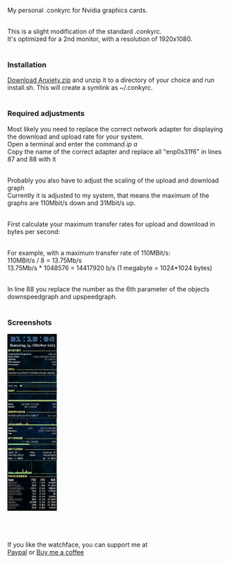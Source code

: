 My personal .conkyrc for Nvidia graphics cards.<br /><br />

This is a slight modification of the standard .conkyrc.<br />
It's optimized for a 2nd monitor, with a resolution of 1920x1080.<br /><br />

### Installation
[Download Anxiety.zip](Anxiety.zip) and unzip it to a directory of your choice and run install.sh. This will create a symlink as ~/.conkyrc.<br /><br />

### Required adjustments
Most likely you need to replace the correct network adapter for displaying the download and upload rate for your system.<br />
Open a terminal and enter the command <i>ip a</i><br />
Copy the name of the correct adapter and replace all "enp0s31f6" in lines 87 and 88 with it<br /><br />

Probably you also have to adjust the scaling of the upload and download graph<br />
Currently it is adjusted to my system, that means the maximum of the graphs are 110Mbit/s down and 31Mbit/s up.<br /><br />

First calculate your maximum transfer rates for upload and download in bytes per second:<br /><br />

For example, with a maximum transfer rate of 110MBit/s:<br />
110MBit/s / 8 = 13.75Mb/s<br />
13.75Mb/s * 1048576 = 14417920 b/s (1 megabyte = 1024*1024 bytes)<br /><br />

In line 88 you replace the number as the 6th parameter of the objects downspeedgraph and upspeedgraph.<br /><br />

### Screenshots
<a href="Screenshots/Anxiety.jpg" target="_blank"><img src="Screenshots/Anxiety.jpg" height="400" alt="Anxiety"></a>

<br /><br /><br />
If you like the watchface, you can support me at<br />
[Paypal](https://paypal.me/RomanDrechsel) or [Buy me a coffee](https://www.buymeacoffee.com/romandrechsel)